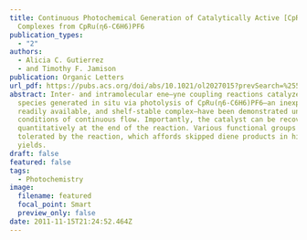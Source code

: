 ```yaml
---
title: Continuous Photochemical Generation of Catalytically Active [CpRu]+
  Complexes from CpRu(η6-C6H6)PF6
publication_types:
  - "2"
authors:
  - Alicia C. Gutierrez
  - and Timothy F. Jamison
publication: Organic Letters
url_pdf: https://pubs.acs.org/doi/abs/10.1021/ol2027015?prevSearch=%255BContrib%253A%2BAlicia%2BC.%2BGutierrez%255D&searchHistoryKey=
abstract: Inter- and intramolecular ene–yne coupling reactions catalyzed by a
  species generated in situ via photolysis of CpRu(η6-C6H6)PF6—an inexpensive,
  readily available, and shelf-stable complex—have been demonstrated under
  conditions of continuous flow. Importantly, the catalyst can be recovered
  quantitatively at the end of the reaction. Various functional groups are
  tolerated by the reaction, which affords skipped diene products in high
  yields.
draft: false
featured: false
tags:
  - Photochemistry
image:
  filename: featured
  focal_point: Smart
  preview_only: false
date: 2011-11-15T21:24:52.464Z
---
```

